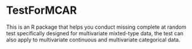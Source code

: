 # TestForMCAR

This is an R package that helps you conduct missing complete at random test specifically designed for multivariate mixted-type data, the test can also apply to multivariate continuous and multivariate categorical data. 
